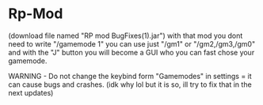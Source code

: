 # Rp-Mod
(download file named "RP mod BugFixes(1).jar")
with that mod you dont need to write "/gamemode 1"
you can use just "/gm1" or "/gm2,/gm3,/gm0"
and with the "J" button you will become a GUI who you can fast chose your gamemode.


WARNING - Do not change the keybind form "Gamemodes" in settings = it can cause bugs and crashes. (idk why lol but it is so, ill try to fix that in the next updates)
